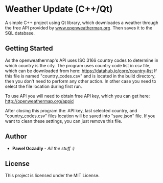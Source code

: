 # Weather Update (C++/Qt)

A simple C++ project using Qt library, which downloades a weather through the free API provided by www.openweathermap.org. Then saves it to the SQL database.

## Getting Started

As the openweathermap's API uses ISO 3166 country codes to determine in which country is the city. The program uses country code list in csv file, which can be downloaded from here: https://datahub.io/core/country-list
If this file is named "country_codes.csv" and is located in the build directory, then you don't need to perform any other action. In other case you need to select the file location during first run.

To use API you will need to obtain free API key, which you can get here: http://openweathermap.org/appid

After closing this program the: API key, last selected country, and "country_codes.csv" files location will be saved into "save.json" file. If you want to clean these settings, you can just remove this file.

## Author

* **Paweł Oczadly** - *All the stuff :)*

## License

This project is licensed under the MIT License.
